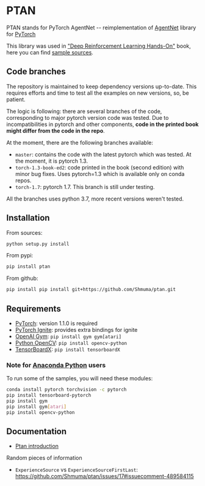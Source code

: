 
# PTAN

PTAN stands for PyTorch AgentNet -- reimplementation of
[AgentNet](https://github.com/yandexdataschool/AgentNet) library for
[PyTorch](http://pytorch.org/)

This library was used in ["Deep Reinforcement Learning Hands-On"](https://www.packtpub.com/data/deep-reinforcement-learning-hands-on-second-edition) book, here you can find [sample sources](https://github.com/PacktPublishing/Deep-Reinforcement-Learning-Hands-On).


## Code branches
The repository is maintained to keep dependency versions up-to-date. 
This requires efforts and time to test all the examples on new versions, so, be patient.

The logic is following: there are several branches of the code, corresponding to 
major pytorch version code was tested. Due to incompatibilities in pytorch and other components,
**code in the printed book might differ from the code in the repo**.

At the moment, there are the following branches available:
* `master`: contains the code with the latest pytorch which was tested. At the moment, it is pytorch 1.3.
* `torch-1.3-book-ed2`: code printed in the book (second edition) with minor bug fixes. Uses pytorch=1.3 which 
is available only on conda repos.
* `torch-1.7`: pytorch 1.7. This branch is still under testing.  

All the branches uses python 3.7, more recent versions weren't tested.

## Installation

From sources:
```bash
python setup.py install
```

From pypi:
```bash
pip install ptan
```

From github:
```bash
pip install pip install git+https://github.com/Shmuma/ptan.git 
```

## Requirements

* [PyTorch](http://pytorch.org/): version 1.1.0 is required
* [PyTorch Ignite](https://pytorch.org/ignite/): provides extra bindings for ignite
* [OpenAI Gym](https://gym.openai.com/): ```pip install gym gym[atari]```
* [Python OpenCV](https://pypi.org/project/opencv-python/): ```pip install opencv-python```
* [TensorBoardX](https://github.com/lanpa/tensorboardX): ```pip install tensorboardX```

### Note for [Anaconda Python](https://anaconda.org/anaconda/python) users

To run some of the samples, you will need these modules:
```bash
conda install pytorch torchvision -c pytorch
pip install tensorboard-pytorch
pip install gym
pip install gym[atari]
pip install opencv-python
```

## Documentation

* [Ptan introduction](docs/intro.ipynb)

Random pieces of information

* `ExperienceSource` vs `ExperienceSourceFirstLast`: https://github.com/Shmuma/ptan/issues/17#issuecomment-489584115
